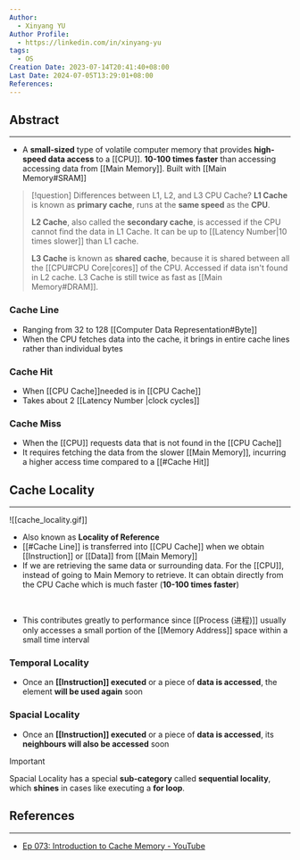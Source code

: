 ```yaml
---
Author:
  - Xinyang YU
Author Profile:
  - https://linkedin.com/in/xinyang-yu
tags:
  - OS
Creation Date: 2023-07-14T20:41:40+08:00
Last Date: 2024-07-05T13:29:01+08:00
References: 
---
```

## Abstract
---
- A **small-sized** type of volatile computer memory that provides **high-speed data access** to a [[CPU]]. **10-100 times faster** than accessing accessing data from [[Main Memory]]. Built with [[Main Memory#SRAM]]

>[!question] Differences between L1, L2, and L3 CPU Cache?
> **L1 Cache** is known as **primary cache**, runs at the **same speed** as the **CPU**.
> 
> **L2 Cache**, also called the **secondary cache**, is accessed if the CPU cannot find the data in L1 Cache. It can be up to [[Latency Number|10 times slower]] than L1 cache.
> 
> **L3 Cache** is known as **shared cache**, because it is shared between all the [[CPU#CPU Core|cores]] of the CPU. Accessed if data isn't found in L2 cache. L3 Cache is still twice as fast as [[Main Memory#DRAM]].

### Cache Line
* Ranging from 32 to 128 [[Computer Data Representation#Byte]]
* When the CPU fetches data into the cache, it brings in entire cache lines rather than individual bytes

### Cache Hit
- When [[CPU Cache]]needed is in [[CPU Cache]]
- Takes about 2 [[Latency Number |clock cycles]]

### Cache Miss
- When the [[CPU]] requests data that is not found in the [[CPU Cache]]
- It requires fetching the data from the slower [[Main Memory]], incurring a higher access time compared to a [[#Cache Hit]]


## Cache Locality
---
![[cache_locality.gif]]
- Also known as **Locality of Reference**
- [[#Cache Line]] is transferred into [[CPU Cache]] when we obtain [[Instruction]] or [[Data]] from [[Main Memory]]
- If we are retrieving the same data or surrounding data. For the [[CPU]], instead of going to Main Memory to retrieve. It can obtain directly from the CPU Cache which is much faster (**10-100 times faster**)
</br>

- This contributes greatly to performance since [[Process (进程)]] usually only accesses a small portion of the [[Memory Address]] space within a small time interval 


### Temporal Locality
- Once an **[[Instruction]] executed** or a piece of **data is accessed**, the element **will be used again** soon

### Spacial Locality
- Once an **[[Instruction]] executed** or a piece of **data is accessed**, its **neighbours will also be accessed** soon

>[!important]
> Spacial Locality has a special **sub-category** called **sequential locality**, which **shines** in cases like executing a **for loop**.


## References 
---
- [Ep 073: Introduction to Cache Memory - YouTube](https://youtu.be/Bz49xnKBH_0?si=KvO_9Bw3fUl1SnJr)